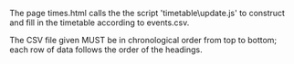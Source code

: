 The page times.html calls the the script 'timetable\update.js' to construct and fill in the timetable according to events.csv.

The CSV file given MUST be in chronological order from top to bottom; each row of data follows the order of the headings.